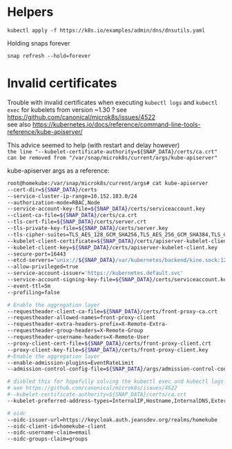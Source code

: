 # Helpers

```
kubectl apply -f https://k8s.io/examples/admin/dns/dnsutils.yaml
```

Holding snaps forever

```
snap refresh --hold=forever
```

# Invalid certificates

Trouble with invalid certificates when executing `kubectl logs` and `kubectl exec` for kubelets from version ~1.30 ?
see https://github.com/canonical/microk8s/issues/4522  
see also https://kubernetes.io/docs/reference/command-line-tools-reference/kube-apiserver/

This advice seemed to help (with restart and delay however)  
`the line "--kubelet-certificate-authority=${SNAP_DATA}/certs/ca.crt" can be removed from "/var/snap/microk8s/current/args/kube-apiserver"`

kube-apiserver args as a reference:

```bash
root@homekube:/var/snap/microk8s/current/args# cat kube-apiserver
--cert-dir=${SNAP_DATA}/certs
--service-cluster-ip-range=10.152.183.0/24
--authorization-mode=RBAC,Node
--service-account-key-file=${SNAP_DATA}/certs/serviceaccount.key
--client-ca-file=${SNAP_DATA}/certs/ca.crt
--tls-cert-file=${SNAP_DATA}/certs/server.crt
--tls-private-key-file=${SNAP_DATA}/certs/server.key
--tls-cipher-suites=TLS_AES_128_GCM_SHA256,TLS_AES_256_GCM_SHA384,TLS_CHACHA20_POLY1305_SHA256,TLS_ECDHE_ECDSA_WITH_AES_128_CBC_SHA,TLS_ECDHE_ECDSA_WITH_AES_128_GCM_SHA256,TLS_ECDHE_ECDSA_WITH_AES_256_CBC_SHA,TLS_ECDHE_ECDSA_WITH_AES_256_GCM_SHA384,TLS_ECDHE_ECDSA_WITH_CHACHA20_POLY1305,TLS_ECDHE_ECDSA_WITH_CHACHA20_POLY1305_SHA256,TLS_ECDHE_RSA_WITH_3DES_EDE_CBC_SHA,TLS_ECDHE_RSA_WITH_AES_128_CBC_SHA,TLS_ECDHE_RSA_WITH_AES_128_GCM_SHA256,TLS_ECDHE_RSA_WITH_AES_256_CBC_SHA,TLS_ECDHE_RSA_WITH_AES_256_GCM_SHA384,TLS_ECDHE_RSA_WITH_CHACHA20_POLY1305,TLS_ECDHE_RSA_WITH_CHACHA20_POLY1305_SHA256,TLS_RSA_WITH_3DES_EDE_CBC_SHA,TLS_RSA_WITH_AES_128_CBC_SHA,TLS_RSA_WITH_AES_128_GCM_SHA256,TLS_RSA_WITH_AES_256_CBC_SHA,TLS_RSA_WITH_AES_256_GCM_SHA384
--kubelet-client-certificate=${SNAP_DATA}/certs/apiserver-kubelet-client.crt
--kubelet-client-key=${SNAP_DATA}/certs/apiserver-kubelet-client.key
--secure-port=16443
--etcd-servers="unix://${SNAP_DATA}/var/kubernetes/backend/kine.sock:12379"
--allow-privileged=true
--service-account-issuer='https://kubernetes.default.svc'
--service-account-signing-key-file=${SNAP_DATA}/certs/serviceaccount.key
--event-ttl=5m
--profiling=false

# Enable the aggregation layer
--requestheader-client-ca-file=${SNAP_DATA}/certs/front-proxy-ca.crt
--requestheader-allowed-names=front-proxy-client
--requestheader-extra-headers-prefix=X-Remote-Extra-
--requestheader-group-headers=X-Remote-Group
--requestheader-username-headers=X-Remote-User
--proxy-client-cert-file=${SNAP_DATA}/certs/front-proxy-client.crt
--proxy-client-key-file=${SNAP_DATA}/certs/front-proxy-client.key
#~Enable the aggregation layer
--enable-admission-plugins=EventRateLimit
--admission-control-config-file=${SNAP_DATA}/args/admission-control-config-file.yaml

# disbled this for hopefully solving the kubectl exec and kubectl logs certificate errors - aha
# see https://github.com/canonical/microk8s/issues/4522
#--kubelet-certificate-authority=${SNAP_DATA}/certs/ca.crt
--kubelet-preferred-address-types=InternalIP,Hostname,InternalDNS,ExternalDNS,ExternalIP

# oidc
--oidc-issuer-url=https://keycloak.auth.jeansdev.org/realms/homekube
--oidc-client-id=homekube-client
--oidc-username-claim=email
--oidc-groups-claim=groups
```
